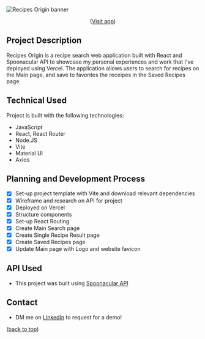 <a name="readme-top"></a>

![Recipes Origin banner](https://user-images.githubusercontent.com/113533303/218633304-001fed03-979b-475f-83c1-c3bec34035d4.png)

<p align="center">(<a href="https://recipes-origin.vercel.app/">Visit app</a>)</p>

## Project Description

Recipes Origin is a recipe search web application built with React and Spoonacular API to showcase my personal experiences and work that I've deployed using Vercel. The application allows users to search for recipes on the Main page, and save to favorites the receipes in the Saved Recipes page.

## Technical Used

Project is built with the following technologies:

- JavaScript
- React, React Router
- Node.JS
- Vite
- Material UI
- Axios

## Planning and Development Process

- [x] Set-up project template with Vite and download relevant dependencies
- [x] Wireframe and research on API for project
- [x] Deployed on Vercel
- [x] Structure components
- [x] Set-up React Routing
- [x] Create Main Search page
- [x] Create Single Recipe Result page
- [x] Create Saved Recipes page
- [x] Update Main page with Logo and website favicon

## API Used

- This project was built using [Spoonacular API](https://spoonacular.com/food-api)

## Contact

- DM me on [LinkedIn](https://www.linkedin.com/in/jaydenkeh/) to request for a demo!

<p align="left">(<a href="#readme-top">back to top</a>)</p>

